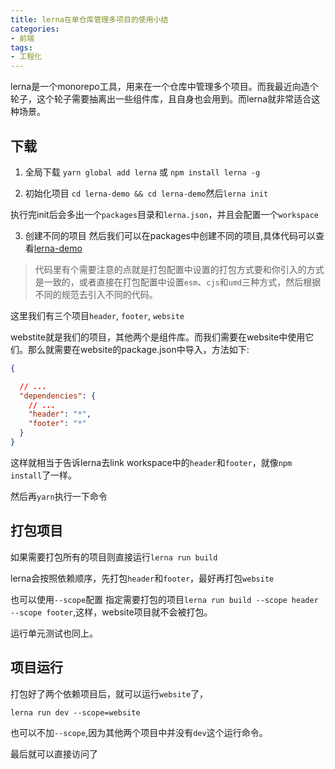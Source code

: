 ```yaml
---
title: lerna在单仓库管理多项目的使用小结
categories:
- 前端
tags:
- 工程化
---
```


lerna是一个monorepo工具，用来在一个仓库中管理多个项目。而我最近向造个轮子，这个轮子需要抽离出一些组件库，且自身也会用到。而lerna就非常适合这种场景。


## 下载

1. 全局下载 `yarn global add lerna` 或 `npm install lerna -g`

2. 初始化项目 `cd lerna-demo && cd lerna-demo`然后`lerna init`

执行完init后会多出一个`packages`目录和`lerna.json`，并且会配置一个`workspace`

3. 创建不同的项目
然后我们可以在packages中创建不同的项目,具体代码可以查看[lerna-demo](https://github.com/SaebaRyoo/Demos/tree/main/lerna-demo/packages)

> 代码里有个需要注意的点就是打包配置中设置的打包方式要和你引入的方式是一致的，或者直接在打包配置中设置`esm`、`cjs`和`umd`三种方式，然后根据不同的规范去引入不同的代码。

这里我们有三个项目`header`, `footer`, `website`

webstite就是我们的项目，其他两个是组件库。而我们需要在website中使用它们。那么就需要在website的package.json中导入，方法如下:

```json
{

  // ...
  "dependencies": {
    // ...
    "header": "*",
    "footer": "*"
  }
}
```
这样就相当于告诉lerna去link workspace中的`header`和`footer`，就像`npm install`了一样。

然后再`yarn`执行一下命令


## 打包项目
如果需要打包所有的项目则直接运行`lerna run build`

lerna会按照依赖顺序，先打包`header`和`footer`，最好再打包`website`

也可以使用`--scope`配置 指定需要打包的项目`lerna run build --scope header --scope footer`,这样，website项目就不会被打包。


运行单元测试也同上。


## 项目运行
打包好了两个依赖项目后，就可以运行`website`了，

`lerna run dev --scope=website`

也可以不加`--scope`,因为其他两个项目中并没有`dev`这个运行命令。

最后就可以直接访问了
